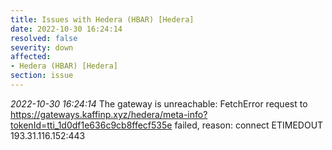 ```yaml
---
title: Issues with Hedera (HBAR) [Hedera]
date: 2022-10-30 16:24:14
resolved: false
severity: down
affected:
- Hedera (HBAR) [Hedera]
section: issue
---
```


*2022-10-30 16:24:14* The gateway is unreachable: FetchError request to https://gateways.kaffinp.xyz/hedera/meta-info?tokenId=tti_1d0df1e636c9cb8ffecf535e failed, reason: connect ETIMEDOUT 193.31.116.152:443